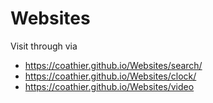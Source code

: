 # Websites
Visit through via
- https://coathier.github.io/Websites/search/
- https://coathier.github.io/Websites/clock/
- https://coathier.github.io/Websites/video
